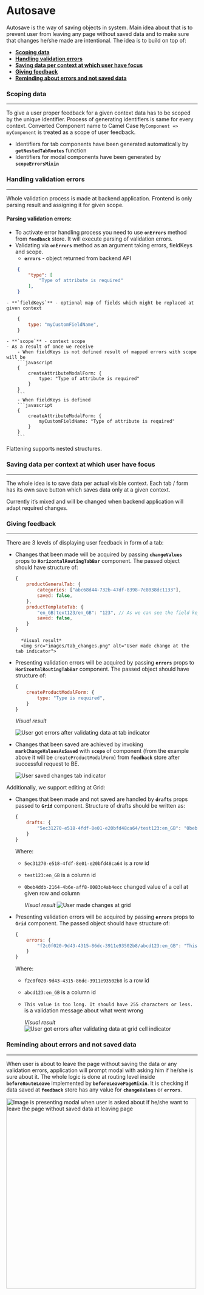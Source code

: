 # Autosave

Autosave is the way of saving objects in system. Main idea about that is to prevent user from leaving any page without saved data and to make sure that changes he/she made are intentional. The idea is to build on top of:
- [**Scoping data**](#scoping-data)
- [**Handling validation errors**](#handling-validation-errors)
- [**Saving data per context at which user have focus**](#saving-data-per-context-at-which-user-have-focus)
- [**Giving feedback**](#giving-feedback)
- [**Reminding about errors and not saved data**](#reminding-about-errors-and-not-saved-data)

### Scoping data
---

To give a user proper feedback for a given context data has to be scoped by the unique identifier. Process of generating identifiers is same for every context. Converted Component name to Camel Case `MyComponent => myComponent` is treated as a scope of user feedback.
- Identifiers for tab components have been generated automatically by **`getNestedTabRoutes`** function
- Identifiers for modal components have been generated by **`scopeErrorsMixin`**

### Handling validation errors
---

Whole validation process is made at backend application. Frontend is only parsing result and assigning it for given scope.

#### Parsing validation errors:

- To activate error handling process you need to use **`onErrors`** method from **`feedback`** store. It will execute parsing of validation errors.
- Validating via **`onErrors`** method as an argument taking errors, fieldKeys and scope.
    - **`errors`** - object returned from backend API
```json
    {
        "type": [
            "Type of attribute is required"
        ],
    }
``` 
    - **`fieldKeys`** - optional map of fields which might be replaced at given context
```javascript
    {
        type: "myCustomFieldName",
    }
```
    - **`scope`** - context scope
    - As a result of once we receive
        - When fieldKeys is not defined result of mapped errors with scope will be 
        ```javascript
        {
            createAttributeModalForm: {
                type: "Type of attribute is required"
            }
        }
        ```
        - When fieldKeys is defined
        ```javascript
        {
            createAttributeModalForm: {
                myCustomFieldName: "Type of attribute is required"
            }
        }
        ```
<div class="Alert Alert--info">
    Flattening supports nested structures.
</div>

### Saving data per context at which user have focus
---

The whole idea is to save data per actual visible context. Each tab / form has its own save button which saves data only at a given context. 

<div class="Alert Alert--warning">
    Currently it’s mixed and will be changed when backend application will adapt required changes.
</div>

### Giving feedback
---

There are 3 levels of displaying user feedback in form of a tab:
- Changes that been made will be acquired by passing **`changeValues`** props to **`HorizontalRoutingTabBar`** component. The passed object should have structure of:

    ```javascript
    {
        productGeneralTab: {
            categories: ["abc68d44-732b-47df-8398-7c8038dc1133"],
            saved: false,
        },
        productTemplateTab: {
            "en_GB|text123/en_GB": "123", // As we can see the field key might be totally customased.
            saved: false,
        }  
    }
    ```

        *Visual result*
        <img src="images/tab_changes.png" alt="User made change at the tab indicator">

- Presenting validation errors will be acquired by passing **`errors`** props to **`HorizontalRoutingTabBar`** component. The passed object should have structure of:

    ```javascript
    {
        createProductModalForm: {
            type: "Type is required",
        }
    }
    ```

    *Visual result*
    
    <img src="images/tab_errors.png" alt="User got errors after validating data at tab indicator">

- Changes that been saved are achieved by invoking **`markChangeValuesAsSaved`** with **`scope`** of component (from the example above it will be `createProductModalForm`) from **`feedback`** store after successful request to BE.

    <img src="images/tab_success.png" alt="User saved changes tab indicator">

Additionally, we support editing at Grid:

- Changes that been made and not saved are handled by **`drafts`** props passed to **`Grid`** component. Structure of drafts should be written as:

    ```javascript
    {
        drafts: {
            "5ec31270-e518-4fdf-8e01-e20bfd48ca64/test123:en_GB": "0beb4ddb-2164-4b6e-aff8-0083c4ab4ecc",
        }
    }
    ```
  
    Where:
    - `5ec31270-e518-4fdf-8e01-e20bfd48ca64` is a row id
    - `test123:en_GB` is a column id
    - `0beb4ddb-2164-4b6e-aff8-0083c4ab4ecc` changed value of a cell at given row and column
    
        *Visual result*
        <img src="images/cell_success.png" alt="User made changes at grid">

- Presenting validation errors will be acquired by passing **`errors`** props to **`Grid`** component. The passed object should have structure of:

    ```javascript
    {
        errors: {
            "f2c0f020-9d43-4315-86dc-3911e93502b8/abcd123:en_GB": "This value is too long. It should have 255 characters or less.",
        }
    }
    ```
  
    Where:
    - `f2c0f020-9d43-4315-86dc-3911e93502b8` is a row id
    - `abcd123:en_GB` is a column id
    - `This value is too long. It should have 255 characters or less.` is a validation message about what went wrong
    
        *Visual result*
        <img src="images/cell_error.png" alt="User got errors after validating data at grid cell indicator">

### Reminding about errors and not saved data
---

When user is about to leave the page without saving the data or any validation errors, application will prompt modal with asking him if he/she is sure about it. The whole logic is done at routing level inside **`beforeRouteLeave`** implemented by **`beforeLeavePageMixin`**. It is checking if data saved at **`feedback`** store has any value for **`changeValues`** or **`errors`**.

<img width="500px" src="images/autosave_modal_feedback.png" alt="Image is presenting modal when user is asked about if he/she want to leave the page without saved data at leaving page">
